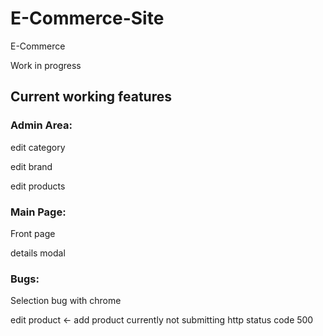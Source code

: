 # E-Commerce-Site
E-Commerce 

Work in progress
<b><h2>Current working features</h2></b>
<b><h3>Admin Area:</h3></b>

edit category

edit brand

edit products

<b><h3>Main Page:</h3></b>

Front page

details modal

<b><h3>Bugs:</h3></b>

Selection bug with chrome

edit product <- add product currently not submitting http status code 500 

